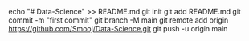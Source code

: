 echo "# Data-Science" >> README.md
git init
git add README.md
git commit -m "first commit"
git branch -M main
git remote add origin https://github.com/Smooj/Data-Science.git
git push -u origin main
